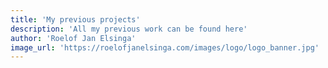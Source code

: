 ```yaml
---
title: 'My previous projects'
description: 'All my previous work can be found here'
author: 'Roelof Jan Elsinga'
image_url: 'https://roelofjanelsinga.com/images/logo/logo_banner.jpg'
---
```


